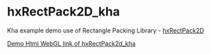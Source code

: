 # hxRectPack2D_kha

Kha example demo use of Rectangle Packing Library - [hxRectPack2D](https://github.com/nanjizal/hxRectPack2D)

[Demo Html WebGL link of hxRectPack2d_kha](https://nanjizal.github.io/hxRectPack2D_kha/bin/index.html)
